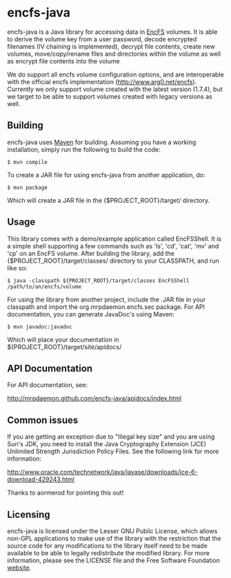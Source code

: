 encfs-java
==========

encfs-java is a Java library for accessing data in
[EncFS](http://www.arg0.net/encfs) volumes. It is able to derive the volume key
from a user password, decode encrypted filenames (IV chaining is implemented),
decrypt file contents, create new volumes, move/copy/rename files and
directories within the volume as well as encrypt file contents into the
volume

We do support all encfs volume configuration options, and are interoperable
with the official encfs implementation (http://www.arg0.net/encfs). Currently
we only support volume created with the latest version (1.7.4), but we target
to be able to support volumes created with legacy versions as well.

## Building

encfs-java uses [Maven](http://maven.apache.org) for building. Assuming you
have a working installation, simply run the following to build the code:

    $ mvn compile

To create a JAR file for using encfs-java from another application, do:

    $ mvn package

Which will create a JAR file in the {$PROJECT_ROOT}/target/ directory.

## Usage

This library comes with a demo/example application called EncFSShell. It is a
simple shell supporting a few commands such as 'ls', 'cd', 'cat', 'mv' and 'cp'
on an EncFS volume. After building the library, add the
{$PROJECT_ROOT}/target/classes/ directory to your CLASSPATH, and run like so:

    $ java -classpath ${PROJECT_ROOT}/target/classes EncFSShell /path/to/an/encfs/volume

For using the library from another project, include the .JAR file in your
classpath and import the org.mrpdaemon.encfs.sec package. For API documentation,
you can generate JavaDoc's using Maven:

    $ mvn javadoc:javadoc

Which will place your documentation in ${PROJECT_ROOT}/target/site/apidocs/

## API Documentation

For API documentation, see:

http://mrpdaemon.github.com/encfs-java/apidocs/index.html

## Common issues

If you are getting an exception due to "Illegal key size" and you are using Sun's JDK,
you need to install the Java Cryptography Extension (JCE) Unlimited Strength Jurisdiction
Policy Files. See the following link for more information:

http://www.oracle.com/technetwork/java/javase/downloads/jce-6-download-429243.html

Thanks to aormerod for pointing this out!

## Licensing

encfs-java is licensed under the Lesser GNU Public License, which allows non-GPL
applications to make use of the library with the restriction that the source code
for any modifications to the library itself need to be made available to be able
to legally redistribute the modified library. For more information, please see the
LICENSE file and the Free Software Foundation
[website](http://www.gnu.org/licenses/lgpl.html).
